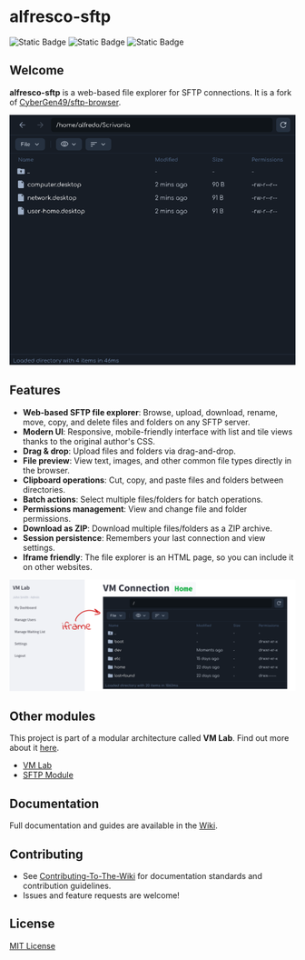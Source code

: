 # alfresco-sftp

![Static Badge](https://img.shields.io/badge/JavaScript-%23F7DF1E?style=for-the-badge&logo=javascript&logoColor=%23F7DF1E&labelColor=black)
![Static Badge](https://img.shields.io/badge/Node.js-%235FA04E?style=for-the-badge&logo=nodedotjs&logoColor=%235FA04E&labelColor=white&link=https%3A%2F%2Fnodejs.org%2Fen)
![Static Badge](https://img.shields.io/badge/Express-black?style=for-the-badge&logo=express&logoColor=black&labelColor=white&link=https%3A%2F%2Fexpressjs.com%2F)


## Welcome

**alfresco-sftp** is a web-based file explorer for SFTP connections. It is a fork of [CyberGen49/sftp-browser](https://github.com/CyberGen49/sftp-browser).

![dashboard](screenshot1.png)


## Features

- **Web-based SFTP file explorer**: Browse, upload, download, rename, move, copy, and delete files and folders on any SFTP server.
- **Modern UI**: Responsive, mobile-friendly interface with list and tile views thanks to the original author's CSS.
- **Drag & drop**: Upload files and folders via drag-and-drop.
- **File preview**: View text, images, and other common file types directly in the browser.
- **Clipboard operations**: Cut, copy, and paste files and folders between directories.
- **Batch actions**: Select multiple files/folders for batch operations.
- **Permissions management**: View and change file and folder permissions.
- **Download as ZIP**: Download multiple files/folders as a ZIP archive.
- **Session persistence**: Remembers your last connection and view settings.
- **Iframe friendly**: The file explorer is an HTML page, so you can include it on other websites.

![connection](screenshot2.png)

## Other modules
This project is part of a modular architecture called **VM Lab**. Find out more about it [here](https://github.com/isislab-unisa/vm-lab/wiki/The-External-Modules).

- [VM Lab](https://github.com/isislab-unisa/vm-lab)
- [SFTP Module](https://github.com/isislab-unisa/alfresco-sftp)

## Documentation

Full documentation and guides are available in the [Wiki](https://github.com/isislab-unisa/vm-lab/wiki).


## Contributing

- See [Contributing-To-The-Wiki](https://github.com/isislab-unisa/vm-lab/wiki/Contributing-To-The-Wiki) for documentation standards and contribution guidelines.
- Issues and feature requests are welcome!

## License

[MIT License](LICENSE)
